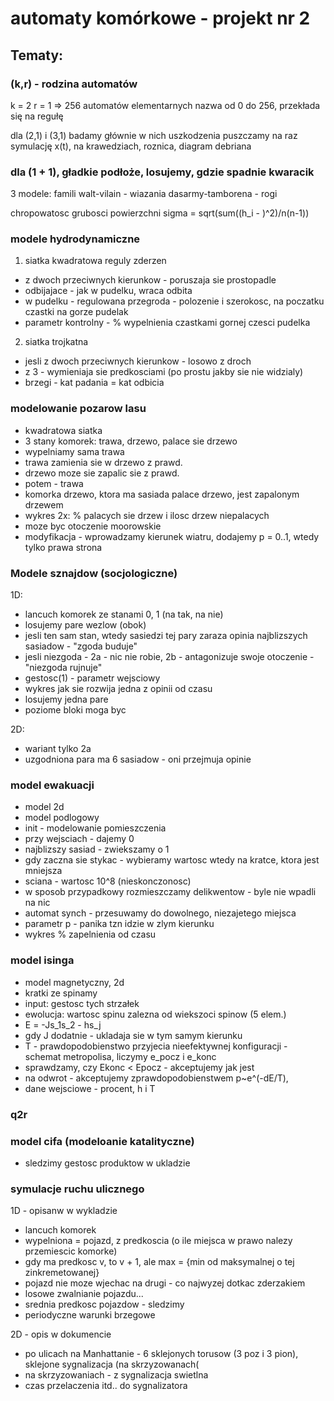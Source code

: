 # automaty komórkowe - projekt nr 2

## Tematy: 

### (k,r) - rodzina automatów

k = 2
r = 1
=> 256 automatów elementarnych
nazwa od 0 do 256, przekłada się na regułę

dla (2,1) i (3,1) badamy głównie w nich uszkodzenia
puszczamy na raz symulację x(t), na krawedziach, roznica, diagram debriana

### dla (1 + 1), gładkie podłoże, losujemy, gdzie spadnie kwaracik

3 modele:
famili
walt-vilain - wiazania
dasarmy-tamborena - rogi

chropowatosc grubosci powierzchni sigma = sqrt(sum((h_i - <h>)^2)/n(n-1))

### modele hydrodynamiczne

1. siatka kwadratowa
reguly zderzen
- z dwoch przeciwnych kierunkow - poruszaja sie prostopadle
- odbijajace - jak w pudelku, wraca odbita
- w pudelku - regulowana przegroda - polozenie i szerokosc, na poczatku czastki na gorze pudelak
- parametr kontrolny - % wypelnienia czastkami gornej czesci pudelka

2. siatka trojkatna
- jesli z dwoch przeciwnych kierunkow - losowo z droch
- z 3 - wymieniaja sie predkosciami (po prostu jakby sie nie widzialy)
- brzegi - kat padania = kat odbicia

### modelowanie pozarow lasu

- kwadratowa siatka
- 3 stany komorek: trawa, drzewo, palace sie drzewo
- wypelniamy sama trawa
- trawa zamienia sie w drzewo z prawd.
- drzewo moze sie zapalic sie z prawd.
- potem - trawa
- komorka drzewo, ktora ma sasiada palace drzewo, jest zapalonym drzewem
- wykres 2x: % palacych sie drzew i ilosc drzew niepalacych
- moze byc otoczenie moorowskie
- modyfikacja - wprowadzamy kierunek wiatru, dodajemy p = 0..1, wtedy tylko prawa strona

### Modele sznajdow (socjologiczne)

1D:
- lancuch komorek ze stanami 0, 1 (na tak, na nie)
- losujemy pare wezlow (obok)
- jesli ten sam stan, wtedy sasiedzi tej pary zaraza opinia najblizszych sasiadow - "zgoda buduje"
- jesli niezgoda - 2a - nic nie robie, 2b - antagonizuje swoje otoczenie - "niezgoda rujnuje"
- gestosc(1) - parametr wejsciowy
- wykres jak sie rozwija jedna z opinii od czasu
- losujemy jedna pare
- poziome bloki moga byc

2D:
- wariant tylko 2a
- uzgodniona para ma 6 sasiadow - oni przejmuja opinie

### model ewakuacji

- model 2d
- model podlogowy
- init - modelowanie pomieszczenia
- przy wejsciach - dajemy 0
- najblizszy sasiad - zwiekszamy o 1
- gdy zaczna sie stykac - wybieramy wartosc wtedy na kratce, ktora jest mniejsza
- sciana - wartosc 10^8 (nieskonczonosc)
- w sposob przypadkowy rozmieszczamy delikwentow - byle nie wpadli na nic
- automat synch - przesuwamy do dowolnego, niezajetego miejsca
- parametr p - panika tzn idzie w zlym kierunku
- wykres % zapelnienia od czasu

### model isinga

- model magnetyczny, 2d
- kratki ze spinamy
- input: gestosc tych strzałek
- ewolucja: wartosc spinu zalezna od wiekszoci spinow (5 elem.)
- E = -Js_1s_2 - hs_j
- gdy J dodatnie - ukladaja sie w tym samym kierunku
- T - prawdopodobienstwo przyjecia nieefektywnej konfiguracji - schemat metropolisa, liczymy e_pocz i e_konc
- sprawdzamy, czy Ekonc < Epocz - akceptujemy jak jest
- na odwrot - akceptujemy  zprawdopodobienstwem p~e^(-dE/T), 
- dane wejsciowe - procent, h i T

### q2r

### model cifa (modeloanie katalityczne)
- sledzimy gestosc produktow w ukladzie

### symulacje ruchu ulicznego

1D - opisanw w wykladzie
- lancuch komorek
- wypelniona = pojazd, z predkoscia (o ile miejsca w prawo nalezy przemiescic komorke)
- gdy ma predkosc v, to v + 1, ale max = {min od maksymalnej o tej zinkremetowanej}
- pojazd nie moze wjechac na drugi - co najwyzej dotkac zderzakiem
- losowe zwalnianie pojazdu...
- srednia predkosc pojazdow - sledzimy
- periodyczne warunki brzegowe

2D - opis w dokumencie
- po ulicach na Manhattanie - 6 sklejonych torusow (3 poz i 3 pion), sklejone sygnalizacja (na skrzyzowanach(
- na skrzyzowaniach - z sygnalizacja swietlna
- czas przelaczenia itd.. do sygnalizatora
